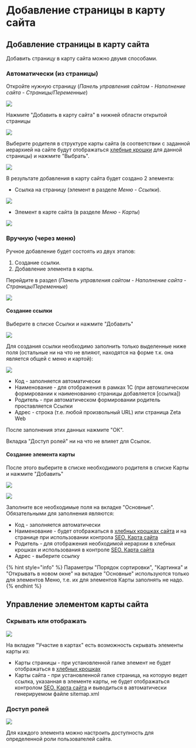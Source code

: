 # Добавление страницы в карту сайта

## Добавление страницы в карту сайта

Добавить страницу в карту сайта можно двумя способами.

### Автоматически \(из страницы\)

Откройте нужную страницу \(_Панель управления сайтом - Наполнение сайта - Страницы/Переменные_\)

![](../../.gitbook/assets/image%20%28211%29.png)

Нажмите "Добавить в карту сайта" в нижней области открытой страницы

![](../../.gitbook/assets/image%20%2864%29.png)

Выберите родителя в структуре карты сайта \(в соответствии с заданной иерархией на сайте будут отображаться [хлебные крошки](khlebnye-kroshki-breadcrumbs.md) для данной страницы\) и нажмите "Выбрать".

![](../../.gitbook/assets/image%20%2817%29.png)

В результате добавления в карту сайта будет создано 2 элемента:

* Ссылка на страницу \(элемент в разделе _Меню - Ссылки_\).

![](../../.gitbook/assets/image%20%28360%29.png)

* Элемент в карте сайта \(в разделе _Меню - Карты_\)

![](../../.gitbook/assets/image%20%28116%29.png)

### Вручную \(через меню\)

Ручное добавление будет состоять из двух этапов:

1. Создание ссылки.
2. Добавление элемента в карты.

Перейдите в раздел \(_Панель управления сайтом - Наполнение сайта - Страницы/Переменные_\)

![](../../.gitbook/assets/image%20%28232%29.png)

#### Создание ссылки

Выберите в списке Ссылки и нажмите "Добавить"

![](../../.gitbook/assets/image%20%28260%29.png)

Для создания ссылки необходимо заполнить только выделенные ниже поля \(остальные ни на что не влияют, находятся на форме т.к. она является общей с меню и картой\):

![](../../.gitbook/assets/image%20%28164%29.png)

* Код - заполняется автоматически
* Наименование - для отображения в рамках 1С \(при автоматическом формировании к наименованию страницы добавляется \[ссылка\]\)
* Родитель - при автоматическом формировании родитель проставляется Ссылки
* Адрес - строка \(т.е. любой произвольный URL\) или страница Zeta Web

После заполнения этих данных нажмите "ОК".

Вкладка "Доступ ролей" ни на что не влияет для Ссылок.

#### Создание элемента карты

После этого выберите в списке необходимого родителя в списке Карты и нажмите "Добавить"

![](../../.gitbook/assets/image%20%28260%29.png)

![](../../.gitbook/assets/image%20%28128%29.png)

Заполните все необходимые поля на вкладке "Основные". Обязательными для заполнения являются:

* Код - заполняется автоматически
* Наименование - будет отображаться в [хлебных крошках сайта](khlebnye-kroshki-breadcrumbs.md) и на странице при использовании контрола [SEO. Карта сайта](../../tekhnicheskaya-dokumentaciya/opisanie-kontrolov/5.-seo/seo.-karta-saita.md)
* Родитель - для отображения необходимой иерархии в хлебных крошках и использования в контроле [SEO. Карта сайта](../../tekhnicheskaya-dokumentaciya/opisanie-kontrolov/5.-seo/seo.-karta-saita.md)
* Адрес - выберите ссылку

{% hint style="info" %}
Параметры "Порядок сортировки", "Картинка" и "Открывать в новом окне" на вкладке "Основные" используются только для элементов Меню, т.е. их для элементов Карты заполнять не надо.
{% endhint %}

## Управление элементом карты сайта

### Скрывать или отображать

![](../../.gitbook/assets/image%20%28316%29.png)

На вкладке "Участие в картах" есть возможность скрывать элементы карты из:

* Карты страницы - при установленной галке элемент не будет отображаться в [хлебных крошках](khlebnye-kroshki-breadcrumbs.md)
* Карты сайта - при установленной галке страница, на которую ведет ссылка, указанная в элементе карты, не будет отображаться контролом [SEO. Карта сайта](../../tekhnicheskaya-dokumentaciya/opisanie-kontrolov/5.-seo/seo.-karta-saita.md) и выводиться в автоматически генерируемом файле sitemap.xml

### Доступ ролей

![](../../.gitbook/assets/image%20%28372%29.png)

Для каждого элемента можно настроить доступность для определенной роли пользователей сайта.

